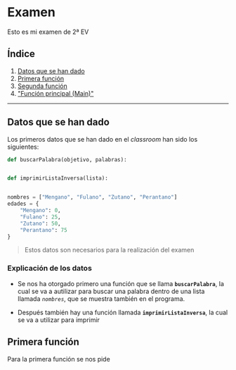 # Examen
Esto es mi examen de 2ª EV

## Índice
1. [Datos que se han dado](#Datos)
2. [Primera función](#Primera)
3. [Segunda función](#Segunda)
4. ["Función principal (Main)"](#Main)
---

<div id="Datos"></div>

## Datos que se han dado
Los primeros datos que se han dado en el *classroom* han sido los siguientes: 
```py
def buscarPalabra(objetivo, palabras):


def imprimirListaInversa(lista):


nombres = ["Mengano", "Fulano", "Zutano", "Perantano"]
edades = {
    "Mengano": 0,
    "Fulano": 25,
    "Zutano": 50,
    "Perantano": 75
}
```
> Estos datos son necesarios para la realización del examen

### Explicación de los datos
- Se nos ha otorgado primero una función que se llama **`buscarPalabra`**, la cual se va a autilizar para buscar una palabra dentro de una lista llamada _`nombres`_, que se muestra también en el programa. 

- Después también hay una función llamada **`imprimirListaInversa`**, la cual se va a utilizar para imprimir

## Primera función
Para la primera función se nos pide 